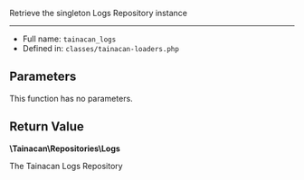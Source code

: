 
Retrieve the singleton Logs Repository instance

***

* Full name: `tainacan_logs`
* Defined in: `classes/tainacan-loaders.php`

## Parameters

This function has no parameters.

## Return Value

**\Tainacan\Repositories\Logs**

The Tainacan Logs Repository
